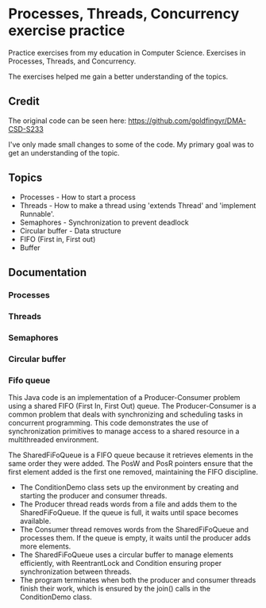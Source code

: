 # Processes, Threads, Concurrency exercise practice
Practice exercises from my education in Computer Science. Exercises in Processes, Threads, and Concurrency.

The exercises helped me gain a better understanding of the topics.

## Credit
The original code can be seen here: https://github.com/goldfingyr/DMA-CSD-S233

I've only made small changes to some of the code. My primary goal was to get an understanding of the topic.

## Topics
- Processes - How to start a process
- Threads - How to make a thread using 'extends Thread' and 'implement Runnable'.
- Semaphores - Synchronization to prevent deadlock
- Circular buffer - Data structure
- FIFO (First in, First out)
- Buffer

## Documentation
### Processes

### Threads

### Semaphores

### Circular buffer

### Fifo queue
This Java code is an implementation of a Producer-Consumer problem using a shared FIFO (First In, First Out) queue. The Producer-Consumer is a common problem that deals with synchronizing and scheduling tasks in concurrent programming. This code demonstrates the use of synchronization primitives to manage access to a shared resource in a multithreaded environment.

The SharedFiFoQueue is a FIFO queue because it retrieves elements in the same order they were added. The PosW and PosR pointers ensure that the first element added is the first one removed, maintaining the FIFO discipline.

- The ConditionDemo class sets up the environment by creating and starting the producer and consumer threads.
- The Producer thread reads words from a file and adds them to the SharedFiFoQueue. If the queue is full, it waits until space becomes available.
- The Consumer thread removes words from the SharedFiFoQueue and processes them. If the queue is empty, it waits until the producer adds more elements.
- The SharedFiFoQueue uses a circular buffer to manage elements efficiently, with ReentrantLock and Condition ensuring proper synchronization between threads.
- The program terminates when both the producer and consumer threads finish their work, which is ensured by the join() calls in the ConditionDemo class.

